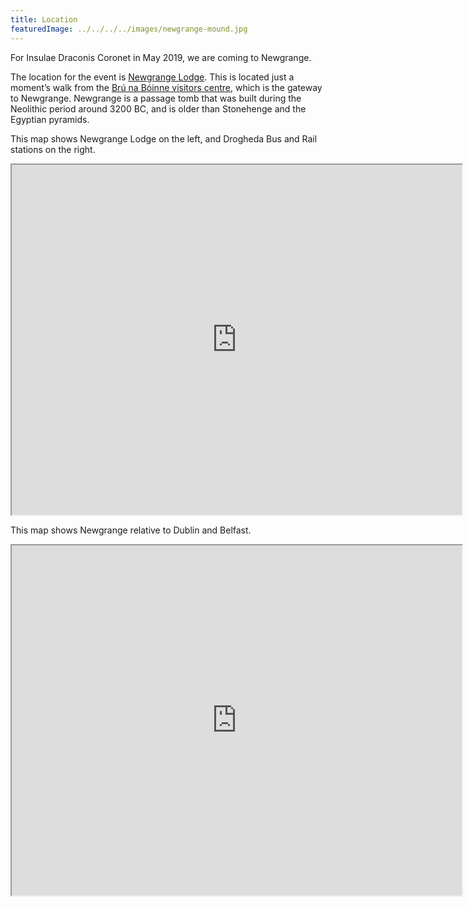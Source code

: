```yaml
---
title: Location
featuredImage: ../../../../images/newgrange-mound.jpg
---
```

For Insulae Draconis Coronet in May 2019, we are coming to Newgrange.

The location for the event is <a href="http://www.newgrangelodge.com/">Newgrange Lodge</a>. This is located just a moment&#8217;s walk from the <a href="http://www.heritageireland.ie/en/midlands-eastcoast/brunaboinnevisitorcentre/">Brú na Bóinne visitors centre</a>, which is the gateway to Newgrange. Newgrange is a passage tomb that was built during the Neolithic period around 3200 BC, and is older than Stonehenge and the Egyptian pyramids.

This map shows Newgrange Lodge on the left, and Drogheda Bus and Rail stations on the right.

<iframe src="https://www.google.com/maps/d/embed?mid=10L9TudWXg8orkN_nRZ333NKSChg" width="720" height="560"></iframe><br>

This map shows Newgrange relative to Dublin and Belfast.

<iframe src="https://www.google.ie/maps/d/embed?mid=18Y-f_yQTD_VMi2C9IMQ0UQmv-wE" width="720" height="560"></iframe>

